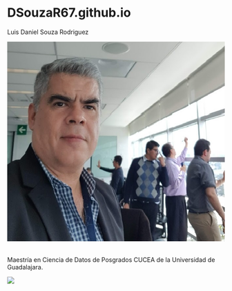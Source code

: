 # DSouzaR67.github.io
Luis Daniel Souza Rodriguez


![alt text](https://github.com/DSouzaR67/DSouzaR67.github.io/blob/main/devops%20BBVA2.jpg)

<br>
Maestría en Ciencia de Datos de Posgrados CUCEA de la Universidad de Guadalajara.  

![](https://raw.githubusercontent.com/vcuspinera/UDG_MCD_Project_Dev_II/main/actividades/img/MCD_logo.png)
